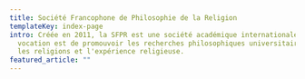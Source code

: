 ```yaml
---
title: Société Francophone de Philosophie de la Religion
templateKey: index-page
intro: Créée en 2011, la SFPR est une société académique internationale dont la
  vocation est de promouvoir les recherches philosophiques universitaires sur
  les religions et l'expérience religieuse.
featured_article: ""
---
```

